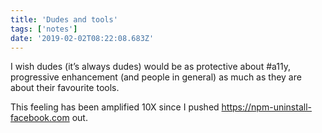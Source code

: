 ```yaml
---
title: 'Dudes and tools'
tags: ['notes'] 
date: '2019-02-02T08:22:08.683Z'
---
```

I wish dudes (it’s always dudes) would be as protective about #a11y, progressive enhancement (and people in general) as much as they are about their favourite tools.

This feeling has been amplified 10X since I pushed https://npm-uninstall-facebook.com out.